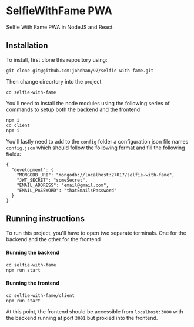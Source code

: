 # SelfieWithFame PWA
Selfie With Fame PWA in NodeJS and React.

## Installation
To install, first clone this repository using:
```
git clone git@github.com:johnhany97/selfie-with-fame.git
```
Then change direcrtory into the project
```
cd selfie-with-fame
```
You'll need to install the node modules using the following series of commands to setup both the backend and the frontend
```
npm i
cd client
npm i
```
You'll lastly need to add to the `config` folder a configuration json file names `config.json` which should follow the following format and fill the following fields:
```
{
  "development": {
    "MONGODB_URI": "mongodb://localhost:27017/selfie-with-fame",
    "JWT_SECRET": "someSecret",
    "EMAIL_ADDRESS": "email@gmail.com",
    "EMAIL_PASSWORD": "thatEmailsPassword"
  }
}

```

## Running instructions

To run this project, you'll have to open two separate terminals. One for the backend and the other for the frontend

#### Running the backend

```
cd selfie-with-fame
npm run start
```

#### Running the frontend

```
cd selfie-with-fame/client
npm run start
```

At this point, the frontend should be accessible from `localhost:3000` with the backend running at port `3001` but proxied into the frontend.
